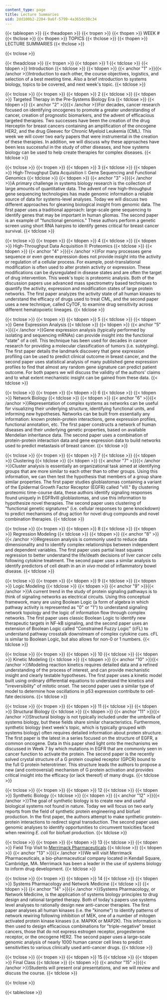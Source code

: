 ```yaml
---
content_type: page
title: Lecture Summaries
uid: 2dd100b2-2204-9a6f-5799-4a365dc98c34
---
```


{{< tableopen >}}
{{< theadopen >}}
{{< tropen >}}
{{< thopen >}}
WEEK #
{{< thclose >}}
{{< thopen >}}
TOPICS
{{< thclose >}}
{{< thopen >}}
LECTURE SUMMARIES
{{< thclose >}}

{{< trclose >}}

{{< theadclose >}}
{{< tropen >}}
{{< tdopen >}}
1
{{< tdclose >}}
{{< tdopen >}}
Introduction
{{< tdclose >}}
{{< tdopen >}}
{{< anchor "1" >}}{{< /anchor >}}Introduction to each other, the course objectives, logistics, and selection of a best meeting time. Also a brief introduction to systems biology, topics to be covered, and next week's topic.
{{< tdclose >}}

{{< trclose >}}
{{< tropen >}}
{{< tdopen >}}
2
{{< tdclose >}}
{{< tdopen >}}
Targeted Therapy in the Pre-Systems Biology Era
{{< tdclose >}}
{{< tdopen >}}
{{< anchor "2" >}}{{< /anchor >}}For decades, cancer research focused on identifying oncogenes to promote a greater understanding of cancer, creation of prognostic biomarkers, and the advent of efficacious targeted therapies. Two successes have been the creation of the drug Herceptin for breast cancers containing an amplification of the oncogene HER2, and the drug Gleevec for Chronic Myeloid Leukemia (CML). This week we will cover two early papers that were instrumental in the creation of these therapies. In addition, we will discuss why these approaches have been less successful in the study of other diseases, and how systems biology can be used to help create therapies for complex diseases.
{{< tdclose >}}

{{< trclose >}}
{{< tropen >}}
{{< tdopen >}}
3
{{< tdclose >}}
{{< tdopen >}}
High-Throughput Data Acquisition I: Gene Sequencing and Functional Genomics
{{< tdclose >}}
{{< tdopen >}}
{{< anchor "3" >}}{{< /anchor >}}A primary challenge in systems biology research is the collection of large amounts of quantitative data. The advent of new high-throughput gene sequencing technologies has made genomic information a reliable source of data for systems-level analyses. Today we will discuss two different approaches for gleaning biological insight from genomic data. The first paper uses a traditional approach: large-scale gene sequencing to identify genes that may be important in human gliomas. The second paper is an example of "functional genomics." These authors perform a genetic screen using short RNA hairpins to identify genes critical for breast cancer survival.
{{< tdclose >}}

{{< trclose >}}
{{< tropen >}}
{{< tdopen >}}
4
{{< tdclose >}}
{{< tdopen >}}
High-Throughput Data Acquisition II: Proteomics
{{< tdclose >}}
{{< tdopen >}}
{{< anchor "4" >}}{{< /anchor >}}For many processes gene sequence or even gene expression does not provide insight into the activity or regulation of a cellular process. For example, post-translational modification is often used to alter protein activity or expression. These modifications can be dysregulated in disease states and are often the target of drug intervention. This week's topic is proteomic analysis. Both of the discussion papers use advanced mass spectrometry based techniques to quantify the activity, expression and modification states of large protein networks. The first paper analyzes the activity state of all human kinases to understand the efficacy of drugs used to treat CML, and the second paper uses a new technique, called CyTOF, to examine drug sensitivity across different hematopoietic lineages.
{{< tdclose >}}

{{< trclose >}}
{{< tropen >}}
{{< tdopen >}}
5
{{< tdclose >}}
{{< tdopen >}}
Gene Expression Analysis
{{< tdclose >}}
{{< tdopen >}}
{{< anchor "5" >}}{{< /anchor >}}Gene expression analysis (typically performed by isolating and sequencing mRNAs) can provide insight into the functional "state" of a cell. This technique has been used for decades in cancer research for providing a molecular classification of tumors (i.e. subtyping). The first paper details the landmark discovery that gene expression profiling can be used to predict clinical outcome in breast cancer, and the second paper uses statistical analysis of many published gene expression profiles to find that almost any random gene signature can predict patient outcome. For both papers we will discuss the validity of the authors' claims and to what extent mechanistic insight can be gained from these data.
{{< tdclose >}}

{{< trclose >}}
{{< tropen >}}
{{< tdopen >}}
6
{{< tdclose >}}
{{< tdopen >}}
Network Biology
{{< tdclose >}}
{{< tdopen >}}
{{< anchor "6" >}}{{< /anchor >}}Representation of complex systems as networks can be useful for visualizing their underlying structure, identifying functional units, and informing new hypotheses. Networks can be built from essentially any information: known protein-protein interactions, gene expression profiles, functional annotation, etc. The first paper constructs a network of human diseases and their underlying genetic properties, based on available Mendelian inheritance data. The second paper uses a combination of protein-protein interaction data and gene expression data to build networks used to predict metastasis of breast cancer.
{{< tdclose >}}

{{< trclose >}}
{{< tropen >}}
{{< tdopen >}}
7
{{< tdclose >}}
{{< tdopen >}}
Clustering
{{< tdclose >}}
{{< tdopen >}}
{{< anchor "7" >}}{{< /anchor >}}Cluster analysis is essentially an organizational task aimed at identifying groups that are more similar to each other than to other groups. Using this information, we can then test the hypothesis that members of a group share similar properties. The first paper studies glioblastomas containing a variant of the Epidermal Growth Factor Receptor (EGFR) called "vIII." By clustering proteomic time-course data, these authors identify signaling responses found uniquely in EGFRvIII glioblastomas, and use this information to hypothesize novel therapies. The second paper uses clustering of "functional genetic signatures" (i.e. cellular responses to gene knockdown) to predict mechanisms of drug action for novel drug compounds and novel combination therapies.
{{< tdclose >}}

{{< trclose >}}
{{< tropen >}}
{{< tdopen >}}
8
{{< tdclose >}}
{{< tdopen >}}
Regression Modeling
{{< tdclose >}}
{{< tdopen >}}
{{< anchor "8" >}}{{< /anchor >}}Regression analysis is commonly used to reduce data dimensionality and to identify complex relationships between independent and dependent variables. The first paper uses partial least squares regression to better understand the life/death decisions of liver cancer cells following cytokine treatment. The second paper uses a similar analysis to identify predictors of cell death in an _in vivo_ model of inflammatory bowel disease.
{{< tdclose >}}

{{< trclose >}}
{{< tropen >}}
{{< tdopen >}}
9
{{< tdclose >}}
{{< tdopen >}}
Logic Modeling
{{< tdclose >}}
{{< tdopen >}}
{{< anchor "9" >}}{{< /anchor >}}A current trend in the study of protein signaling pathways is to think of signaling networks as electrical circuits. Using this conceptual framework, many are using Boolean Logic (a form of algebra in which pathway activity is represented as "0" or "1") to understand signaling network topology and the logic of information flow through complex networks. The first paper uses classic Boolean Logic to identify new therapeutic targets in NF-kB signaling, and the second paper uses an extension of Boolean Logic called "Constrained Fuzzy Logic" (cFL) to understand pathway crosstalk downstream of complex cytokine cues. cFL is similar to Boolean Logic, but also allows for non-0 or 1 numbers.
{{< tdclose >}}

{{< trclose >}}
{{< tropen >}}
{{< tdopen >}}
10
{{< tdclose >}}
{{< tdopen >}}
Kinetic Modeling
{{< tdclose >}}
{{< tdopen >}}
{{< anchor "10" >}}{{< /anchor >}}Modeling reaction kinetics requires detailed data and a refined understanding of the process of interest, and can provide mechanistic insight and clearly testable hypotheses. The first paper uses a kinetic model built using ordinary differential equations to understand the kinetics and "irreversibility" of mitotic onset. The second paper uses a similar type of model to determine how oscillations in p53 expression contribute to cell-fate decisions.
{{< tdclose >}}

{{< trclose >}}
{{< tropen >}}
{{< tdopen >}}
11
{{< tdclose >}}
{{< tdopen >}}
Structural Biology
{{< tdclose >}}
{{< tdopen >}}
{{< anchor "11" >}}{{< /anchor >}}Structural biology is not typically included under the umbrella of systems biology, but these fields share similar characteristics. Furthermore, synthetic biology (next week's topic, which is typically grouped with systems biology) often requires detailed information about protein structure. The first paper is the latest in a series focused on the structure of EGFR, a common oncogene. Data in this paper shed light onto the mechanisms we discussed in Week 7 by which mutations in EGFR that are commonly seen in cancer function to activate the protein. The second paper is the recently solved crystal structure of a G protein coupled receptor (GPCR) bound to the full G protein heterotrimer. This structure leads the authors to propose a new (and controversial) mechanism of G protein activation and provides critical insight into the efficacy (or lack thereof) of many drugs.
{{< tdclose >}}

{{< trclose >}}
{{< tropen >}}
{{< tdopen >}}
12
{{< tdclose >}}
{{< tdopen >}}
Synthetic Biology
{{< tdclose >}}
{{< tdopen >}}
{{< anchor "12" >}}{{< /anchor >}}The goal of synthetic biology is to create new and useful biological systems not found in nature. Today we will focus on two early reports from the field of synthetic protein engineering and biofuel production. In the first paper, the authors attempt to make synthetic protein-protein interactions to redirect signal transduction. The second paper uses genomic analyses to identify opportunities to circumvent toxicities faced when rewiring _E. coli_ for biofuel production.
{{< tdclose >}}

{{< trclose >}}
{{< tropen >}}
{{< tdopen >}}
13
{{< tdclose >}}
{{< tdopen >}}
Field Trip Visit to [Merrimack Pharmaceuticals](http://www.merrimackpharma.com/)
{{< tdclose >}}
{{< tdopen >}}
{{< anchor "13" >}}{{< /anchor >}}We will visit Merrimack Pharmaceuticals, a bio-pharmaceutical company located in Kendall Square, Cambridge, MA. Merrimack has been a leader in the use of systems biology to inform drug development.
{{< tdclose >}}

{{< trclose >}}
{{< tropen >}}
{{< tdopen >}}
14
{{< tdclose >}}
{{< tdopen >}}
Systems Pharmacology and Network Medicine
{{< tdclose >}}
{{< tdopen >}}
{{< anchor "14" >}}{{< /anchor >}}Systems Pharmacology, or Network Medicine, is the application of systems biology principles to drug design and rational targeted therapy. Both of today's papers use systems level analyses to rationally design new anti-cancer therapies. The first paper analyses all human kinases (i.e. the "kinome") to identify patterns of network rewiring following inhibition of MEK, one of a number of mitogen activated protein kinase kinases (i.e. MAPKK or MAP2K). This information is then used to design efficacious combinations for "triple-negative" breast cancers, those that do not express estrogen receptor, progesterone receptor, or the oncogene HER2. The second paper uses a large-scale genomic analysis of nearly 1000 human cancer cell lines to predict sensitivities to various clinically used anti-cancer drugs.
{{< tdclose >}}

{{< trclose >}}
{{< tropen >}}
{{< tdopen >}}
15
{{< tdclose >}}
{{< tdopen >}}
Final Class
{{< tdclose >}}
{{< tdopen >}}
{{< anchor "15" >}}{{< /anchor >}}Students will present oral presentations, and we will review and discuss the course.
{{< tdclose >}}

{{< trclose >}}

{{< tableclose >}}